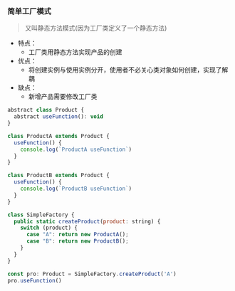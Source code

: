 
### 简单工厂模式
> 又叫静态方法模式(因为工厂类定义了一个静态方法)

* 特点：
  - 工厂类用静态方法实现产品的创建
* 优点：
  - 将创建实例与使用实例分开，使用者不必关心类对象如何创建，实现了解耦
* 缺点：
  - 新增产品需要修改工厂类

```js
abstract class Product {
  abstract useFunction(): void
}

class ProductA extends Product {
  useFunction() {
    console.log(`ProductA useFunction`)
  }
}

class ProductB extends Product {
  useFunction() {
    console.log(`ProductB useFunction`)
  }
}

class SimpleFactory {
  public static createProduct(product: string) {
    switch (product) {
      case "A": return new ProductA();
      case "B": return new ProductB();
    }
  }
}

const pro: Product = SimpleFactory.createProduct('A')
pro.useFunction()
```


